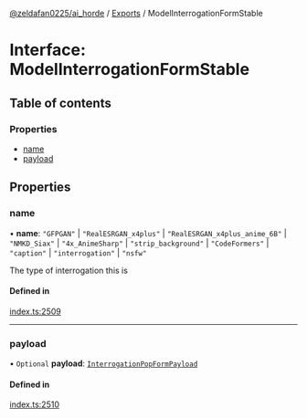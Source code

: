 [@zeldafan0225/ai_horde](../README.md) / [Exports](../modules.md) / ModelInterrogationFormStable

# Interface: ModelInterrogationFormStable

## Table of contents

### Properties

- [name](ModelInterrogationFormStable.md#name)
- [payload](ModelInterrogationFormStable.md#payload)

## Properties

### name

• **name**: ``"GFPGAN"`` \| ``"RealESRGAN_x4plus"`` \| ``"RealESRGAN_x4plus_anime_6B"`` \| ``"NMKD_Siax"`` \| ``"4x_AnimeSharp"`` \| ``"strip_background"`` \| ``"CodeFormers"`` \| ``"caption"`` \| ``"interrogation"`` \| ``"nsfw"``

The type of interrogation this is

#### Defined in

[index.ts:2509](https://github.com/ZeldaFan0225/ai_horde/blob/89ead18/index.ts#L2509)

___

### payload

• `Optional` **payload**: [`InterrogationPopFormPayload`](InterrogationPopFormPayload.md)

#### Defined in

[index.ts:2510](https://github.com/ZeldaFan0225/ai_horde/blob/89ead18/index.ts#L2510)
